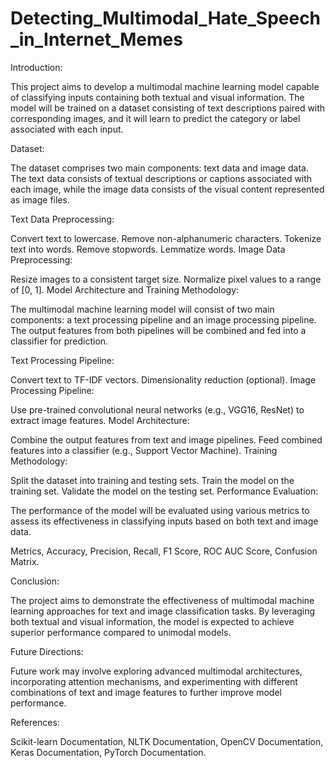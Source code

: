 # Detecting_Multimodal_Hate_Speech_in_Internet_Memes

Introduction:

This project aims to develop a multimodal machine learning model capable of classifying inputs containing both textual and visual information. The model will be trained on a dataset consisting of text descriptions paired with corresponding images, and it will learn to predict the category or label associated with each input.

Dataset:

The dataset comprises two main components: text data and image data. The text data consists of textual descriptions or captions associated with each image, while the image data consists of the visual content represented as image files.

Text Data Preprocessing:

Convert text to lowercase.
Remove non-alphanumeric characters.
Tokenize text into words.
Remove stopwords.
Lemmatize words.
Image Data Preprocessing:

Resize images to a consistent target size.
Normalize pixel values to a range of [0, 1].
Model Architecture and Training Methodology:

The multimodal machine learning model will consist of two main components: a text processing pipeline and an image processing pipeline. The output features from both pipelines will be combined and fed into a classifier for prediction.

Text Processing Pipeline:

Convert text to TF-IDF vectors.
Dimensionality reduction (optional).
Image Processing Pipeline:

Use pre-trained convolutional neural networks (e.g., VGG16, ResNet) to extract image features.
Model Architecture:

Combine the output features from text and image pipelines.
Feed combined features into a classifier (e.g., Support Vector Machine).
Training Methodology:

Split the dataset into training and testing sets.
Train the model on the training set.
Validate the model on the testing set.
Performance Evaluation:

The performance of the model will be evaluated using various metrics to assess its effectiveness in classifying inputs based on both text and image data.

Metrics,
Accuracy,
Precision,
Recall,
F1 Score,
ROC AUC Score,
Confusion Matrix.

Conclusion:

The project aims to demonstrate the effectiveness of multimodal machine learning approaches for text and image classification tasks. By leveraging both textual and visual information, the model is expected to achieve superior performance compared to unimodal models.

Future Directions:

Future work may involve exploring advanced multimodal architectures, incorporating attention mechanisms, and experimenting with different combinations of text and image features to further improve model performance.

References:

Scikit-learn Documentation,
NLTK Documentation,
OpenCV Documentation,
Keras Documentation,
PyTorch Documentation.
